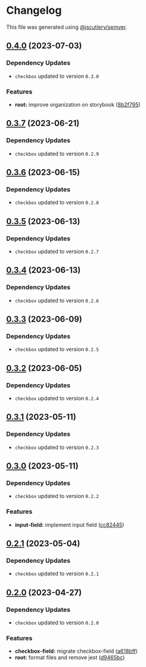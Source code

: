 # Changelog

This file was generated using [@jscutlery/semver](https://github.com/jscutlery/semver).

## [0.4.0](https://github.com/Novatics/novatics-ui/compare/checkbox-field-0.3.6...checkbox-field-0.4.0) (2023-07-03)

### Dependency Updates

* `checkbox` updated to version `0.3.0`

### Features

* **root:** improve organization on storybook ([8b2f795](https://github.com/Novatics/novatics-ui/commit/8b2f795811ab8304bb7d6ce2f56311949b3561d1))

## [0.3.7](https://github.com/Novatics/novatics-ui/compare/checkbox-field-0.3.6...checkbox-field-0.3.7) (2023-06-21)

### Dependency Updates

* `checkbox` updated to version `0.2.9`
## [0.3.6](https://github.com/Novatics/novatics-ui/compare/checkbox-field-0.3.5...checkbox-field-0.3.6) (2023-06-15)

### Dependency Updates

* `checkbox` updated to version `0.2.8`
## [0.3.5](https://github.com/Novatics/novatics-ui/compare/checkbox-field-0.3.4...checkbox-field-0.3.5) (2023-06-13)

### Dependency Updates

* `checkbox` updated to version `0.2.7`
## [0.3.4](https://github.com/Novatics/novatics-ui/compare/checkbox-field-0.3.3...checkbox-field-0.3.4) (2023-06-13)

### Dependency Updates

* `checkbox` updated to version `0.2.6`
## [0.3.3](https://github.com/Novatics/novatics-ui/compare/checkbox-field-0.3.2...checkbox-field-0.3.3) (2023-06-09)

### Dependency Updates

* `checkbox` updated to version `0.2.5`
## [0.3.2](https://github.com/Novatics/novatics-ui/compare/checkbox-field-0.3.1...checkbox-field-0.3.2) (2023-06-05)

### Dependency Updates

* `checkbox` updated to version `0.2.4`
## [0.3.1](https://github.com/Novatics/novatics-ui/compare/checkbox-field-0.3.0...checkbox-field-0.3.1) (2023-05-11)

### Dependency Updates

* `checkbox` updated to version `0.2.3`
## [0.3.0](https://github.com/Novatics/novatics-ui/compare/checkbox-field-0.2.1...checkbox-field-0.3.0) (2023-05-11)

### Dependency Updates

* `checkbox` updated to version `0.2.2`

### Features

* **input-field:** implement input field ([cc82445](https://github.com/Novatics/novatics-ui/commit/cc8244599e431729b92d9ab3dcceb99610cd7811))

## [0.2.1](https://github.com/Novatics/novatics-ui/compare/checkbox-field-0.2.0...checkbox-field-0.2.1) (2023-05-04)

### Dependency Updates

* `checkbox` updated to version `0.2.1`
## [0.2.0](https://github.com/Novatics/novatics-ui/compare/checkbox-field-0.1.0...checkbox-field-0.2.0) (2023-04-27)

### Dependency Updates

* `checkbox` updated to version `0.2.0`

### Features

* **checkbox-field:** migrate checkbox-field ([a618bff](https://github.com/Novatics/novatics-ui/commit/a618bffb0d8b03787f79a8770f712c0ab6b6db85))
* **root:** format files and remove jest ([d9465bc](https://github.com/Novatics/novatics-ui/commit/d9465bc1205be35fa970b607b6cb1d05aca4f756))
